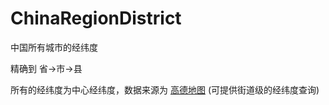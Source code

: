 # ChinaRegionDistrict

中国所有城市的经纬度

精确到 省->市->县

所有的经纬度为中心经纬度，数据来源为 [高德地图](http://lbs.amap.com/api/webservice/guide/api/district) (可提供街道级的经纬度查询)
